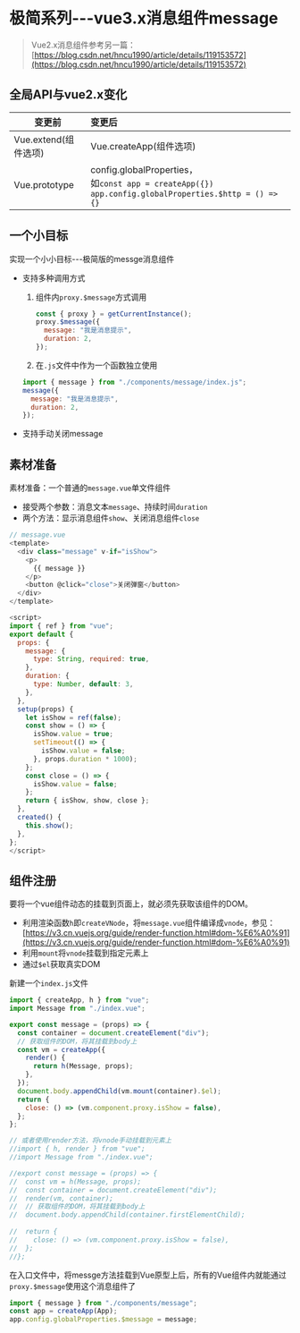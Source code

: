 # 极简系列---vue3.x消息组件message

> Vue2.x消息组件参考另一篇：[https://blog.csdn.net/hncu1990/article/details/119153572](https://blog.csdn.net/hncu1990/article/details/119153572)

## 全局API与vue2.x变化

| 变更前               | 变更后                                                       |
| -------------------- | :----------------------------------------------------------- |
| Vue.extend(组件选项) | Vue.createApp(组件选项)                                      |
| Vue.prototype        | config.globalProperties，<br />如`const app = createApp({})  app.config.globalProperties.$http = () => {}` |

## 一个小目标

实现一个小小目标---极简版的messge消息组件

- 支持多种调用方式

    1. 组件内`proxy.$message`方式调用

       ```js
       const { proxy } = getCurrentInstance();
       proxy.$message({
         message: "我是消息提示",
         duration: 2,
       });
       ```

    2. 在`.js`文件中作为一个函数独立使用
  ```js
  import { message } from "./components/message/index.js";
  message({
    message: "我是消息提示",
    duration: 2,
  });
  ```

- 支持手动关闭message

## 素材准备

素材准备：一个普通的`message.vue`单文件组件

- 接受两个参数：消息文本`message`、持续时间`duration`
- 两个方法：显示消息组件`show`、关闭消息组件`close`

```js
// message.vue
<template>
  <div class="message" v-if="isShow">
    <p>
      {{ message }}
    </p>
    <button @click="close">关闭弹窗</button>
  </div>
</template>

<script>
import { ref } from "vue";
export default {
  props: {
    message: {
      type: String, required: true,
    },
    duration: {
      type: Number, default: 3,
    },
  },
  setup(props) {
    let isShow = ref(false);
    const show = () => {
      isShow.value = true;
      setTimeout(() => {
        isShow.value = false;
      }, props.duration * 1000);
    };
    const close = () => {
      isShow.value = false;
    };
    return { isShow, show, close };
  },
  created() {
    this.show();
  },
};
</script>


```

## 组件注册

要将一个vue组件动态的挂载到页面上，就必须先获取该组件的DOM。
-  利用渲染函数`h`即`createVNode`，将`message.vue`组件编译成`vnode`，参见：[https://v3.cn.vuejs.org/guide/render-function.html#dom-%E6%A0%91](https://v3.cn.vuejs.org/guide/render-function.html#dom-%E6%A0%91)
-  利用`mount`将`vnode`挂载到指定元素上
-  通过`$el`获取真实DOM

新建一个`index.js`文件

```js
import { createApp, h } from "vue";
import Message from "./index.vue";

export const message = (props) => {
  const container = document.createElement("div");
  // 获取组件的DOM，将其挂载到body上
  const vm = createApp({
    render() {
      return h(Message, props);
    },
  });
  document.body.appendChild(vm.mount(container).$el);
  return {
    close: () => (vm.component.proxy.isShow = false),
  };
};

// 或者使用render方法，将vnode手动挂载到元素上
//import { h, render } from "vue";
//import Message from "./index.vue";

//export const message = (props) => {
//  const vm = h(Message, props);
//  const container = document.createElement("div");
//  render(vm, container);
//  // 获取组件的DOM，将其挂载到body上
//  document.body.appendChild(container.firstElementChild);
  
//  return {
//    close: () => (vm.component.proxy.isShow = false),
//  };
//};


```

在入口文件中，将messge方法挂载到Vue原型上后，所有的Vue组件内就能通过`proxy.$message`使用这个消息组件了

```js
import { message } from "./components/message";
const app = createApp(App);
app.config.globalProperties.$message = message;
```



